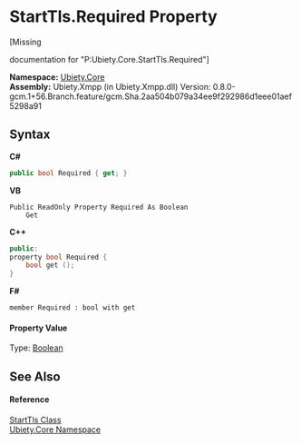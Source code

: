 # StartTls.Required Property 
 

\[Missing <summary> documentation for "P:Ubiety.Core.StartTls.Required"\]

**Namespace:**&nbsp;<a href="aced5668-5a9c-1ea2-e16e-3faf214f48b3">Ubiety.Core</a><br />**Assembly:**&nbsp;Ubiety.Xmpp (in Ubiety.Xmpp.dll) Version: 0.8.0-gcm.1+56.Branch.feature/gcm.Sha.2aa504b079a34ee9f292986d1eee01aef5298a91

## Syntax

**C#**<br />
``` C#
public bool Required { get; }
```

**VB**<br />
``` VB
Public ReadOnly Property Required As Boolean
	Get
```

**C++**<br />
``` C++
public:
property bool Required {
	bool get ();
}
```

**F#**<br />
``` F#
member Required : bool with get

```


#### Property Value
Type: <a href="http://msdn2.microsoft.com/en-us/library/a28wyd50" target="_blank">Boolean</a>

## See Also


#### Reference
<a href="52a8d5fc-70fa-49fc-f7f0-b130f18763a5">StartTls Class</a><br /><a href="aced5668-5a9c-1ea2-e16e-3faf214f48b3">Ubiety.Core Namespace</a><br />